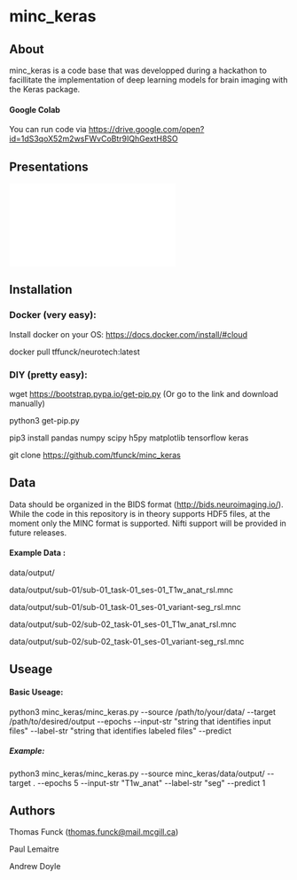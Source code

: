 # minc_keras
## About
minc_keras is a code base that was developped during a hackathon to facillitate the implementation of deep learning models for brain imaging with the Keras package.

#### Google Colab 

You can run code via https://drive.google.com/open?id=1dS3qoX52m2wsFWvCoBtr9IQhGextH8SO

## Presentations

![NeurotechMTL -- Deep Learning with MRI (3.21.18)](./presentations/neurotechmtl_3.21.18_deeplearningwithmri.pdf) 


## Installation

### Docker (very easy):

Install docker on your OS: https://docs.docker.com/install/#cloud

docker pull tffunck/neurotech:latest

### DIY (pretty easy):
wget https://bootstrap.pypa.io/get-pip.py (Or go to the link and download manually)

python3 get-pip.py

pip3 install   pandas numpy scipy h5py matplotlib tensorflow keras

git clone https://github.com/tfunck/minc_keras

## Data

Data should be organized in the BIDS format (http://bids.neuroimaging.io/). While the code in this repository is in theory supports HDF5 files, at the moment only the MINC format is supported. Nifti support will be provided in future releases. 

#### Example Data :

data/output/

data/output/sub-01/sub-01_task-01_ses-01_T1w_anat_rsl.mnc

data/output/sub-01/sub-01_task-01_ses-01_variant-seg_rsl.mnc

data/output/sub-02/sub-02_task-01_ses-01_T1w_anat_rsl.mnc

data/output/sub-02/sub-02_task-01_ses-01_variant-seg_rsl.mnc


## Useage

#### Basic Useage:

python3 minc_keras/minc_keras.py --source /path/to/your/data/ --target /path/to/desired/output --epochs <number of epochs>  --input-str "string that identifies input files" --label-str "string that identifies labeled files" --predict <list of which subjects in test set> 

##### Example:
python3 minc_keras/minc_keras.py --source minc_keras/data/output/ --target . --epochs 5 --input-str "T1w_anat" --label-str "seg" --predict 1 



## Authors
Thomas Funck (thomas.funck@mail.mcgill.ca)

Paul Lemaitre

Andrew Doyle

